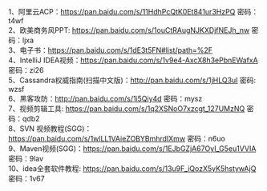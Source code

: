 1、阿里云ACP：https://pan.baidu.com/s/11HdhPcQtK0Et841ur3HzPQ 密码：t4wf  
2、欧美商务风PPT: https://pan.baidu.com/s/1ouCtRAugNJKXDjfNEJh_nw 密码：ljxa  
3、电子书：https://pan.baidu.com/s/1dE3t5FN#list/path=%2F  
4、IntelliJ IDEA视频：https://pan.baidu.com/s/1v9e4-AxcX8h3ePbnEWafxA 密码：zi26  
5、Cassandra权威指南(扫描中文版)：http://pan.baidu.com/s/1jHLQ3uI 密码: wzsf  
6、黑客攻防：http://pan.baidu.com/s/1i5Qiy4d 密码：mysz  
7、视频剪辑工具: https://pan.baidu.com/s/1q2XSNoO7xzcgt_127UMzNQ 密码：qdb2  
8、SVN 视频教程(SGG)：https://pan.baidu.com/s/1wlLL1VAieZOBYBmhrdIXmw 密码：n6uo  
9、Maven视频(SGG)：https://pan.baidu.com/s/1EJbGZjA67OyI_G5eu1VVIA 密码：9lav  
10、idea全套软件教程: https://pan.baidu.com/s/13u9F_iQozX5yK5hstywAjQ 密码：1v67  
